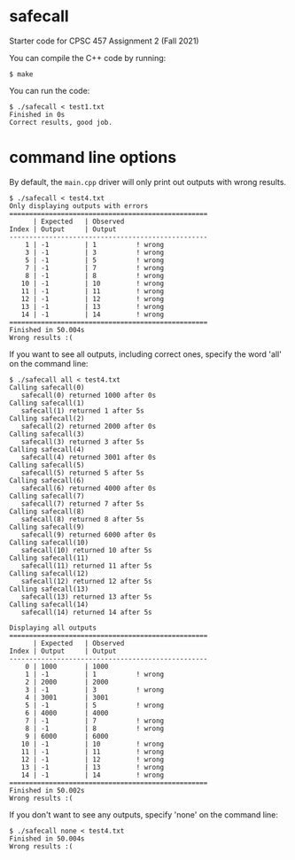 # safecall

Starter code for CPSC 457 Assignment 2 (Fall 2021)

You can compile the C++ code by running:

```
$ make
```

You can run the code:

```
$ ./safecall < test1.txt
Finished in 0s
Correct results, good job.
```

# command line options

By default, the `main.cpp` driver will only print out outputs with wrong results.

```
$ ./safecall < test4.txt
Only displaying outputs with errors
==================================================
      | Expected   | Observed
Index | Output     | Output
--------------------------------------------------
    1 | -1         | 1          ! wrong
    3 | -1         | 3          ! wrong
    5 | -1         | 5          ! wrong
    7 | -1         | 7          ! wrong
    8 | -1         | 8          ! wrong
   10 | -1         | 10         ! wrong
   11 | -1         | 11         ! wrong
   12 | -1         | 12         ! wrong
   13 | -1         | 13         ! wrong
   14 | -1         | 14         ! wrong
==================================================
Finished in 50.004s
Wrong results :(
```

If you want to see all outputs, including correct ones, specify the
word 'all' on the command line:

```
$ ./safecall all < test4.txt
Calling safecall(0)
   safecall(0) returned 1000 after 0s
Calling safecall(1)
   safecall(1) returned 1 after 5s
Calling safecall(2)
   safecall(2) returned 2000 after 0s
Calling safecall(3)
   safecall(3) returned 3 after 5s
Calling safecall(4)
   safecall(4) returned 3001 after 0s
Calling safecall(5)
   safecall(5) returned 5 after 5s
Calling safecall(6)
   safecall(6) returned 4000 after 0s
Calling safecall(7)
   safecall(7) returned 7 after 5s
Calling safecall(8)
   safecall(8) returned 8 after 5s
Calling safecall(9)
   safecall(9) returned 6000 after 0s
Calling safecall(10)
   safecall(10) returned 10 after 5s
Calling safecall(11)
   safecall(11) returned 11 after 5s
Calling safecall(12)
   safecall(12) returned 12 after 5s
Calling safecall(13)
   safecall(13) returned 13 after 5s
Calling safecall(14)
   safecall(14) returned 14 after 5s

Displaying all outputs
==================================================
      | Expected   | Observed
Index | Output     | Output
--------------------------------------------------
    0 | 1000       | 1000
    1 | -1         | 1          ! wrong
    2 | 2000       | 2000
    3 | -1         | 3          ! wrong
    4 | 3001       | 3001
    5 | -1         | 5          ! wrong
    6 | 4000       | 4000
    7 | -1         | 7          ! wrong
    8 | -1         | 8          ! wrong
    9 | 6000       | 6000
   10 | -1         | 10         ! wrong
   11 | -1         | 11         ! wrong
   12 | -1         | 12         ! wrong
   13 | -1         | 13         ! wrong
   14 | -1         | 14         ! wrong
==================================================
Finished in 50.002s
Wrong results :(
```

If you don't want to see any outputs, specify 'none' on the command
line:

```
$ ./safecall none < test4.txt
Finished in 50.004s
Wrong results :(
```
